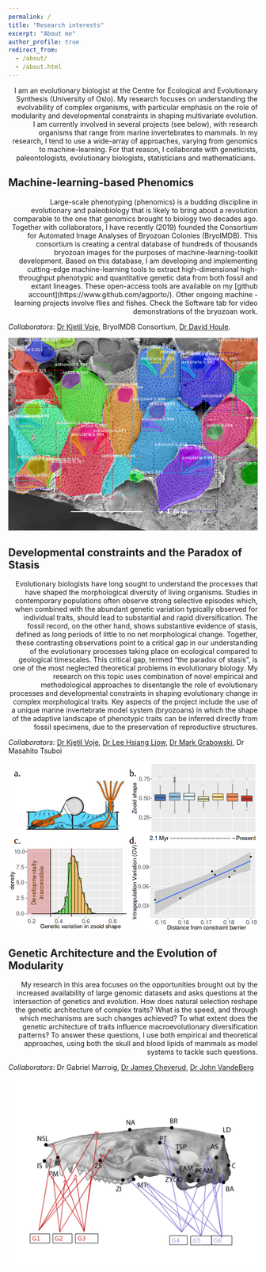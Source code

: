 ```yaml
---
permalink: /
title: "Research interests"
excerpt: "About me"
author_profile: true
redirect_from: 
  - /about/
  - /about.html
---
```


<div style="text-align: right"> 
I am an evolutionary biologist at the Centre for Ecological and Evolutionary Synthesis (University of Oslo). My research focuses on understanding the evolvability of complex organisms, with particular emphasis on the role of modularity and developmental constraints in shaping multivariate evolution. I am currently involved in several projects (see below), with research organisms that range from marine invertebrates to mammals. In my research, I tend to use a wide-array of approaches, varying from genomics to machine-learning. For that reason, I collaborate with geneticists, paleontologists, evolutionary biologists, statisticians and mathematicians. 
</div>

Machine-learning-based Phenomics
------
<div style="text-align: right"> 
Large-scale phenotyping (phenomics) is a budding discipline in evolutionary and paleobiology that is likely to bring about a revolution comparable to the one that genomics brought to biology two decades ago. Together with collaborators, I have recently (2019) founded the Consortium for Automated Image Analyses of Bryozoan Colonies (BryoIMDB).  This consortium is creating a central database of hundreds of thousands bryozoan images for the purposes of machine-learning-toolkit development.  Based on this database, I am developing and implementing cutting-edge machine-learning tools to extract high-dimensional high-throughput phenotypic and quantitative genetic data from both fossil and extant lineages. These open-access tools are available on my [github account](https://www.github.com/agporto/). Other ongoing machine -learning projects involve flies and fishes. Check the Software tab for video demonstrations of the bryozoan work.
</div>

_Collaborators_: [Dr Kjetil Voje](https://kjetillysnevoje.wordpress.com/), BryoIMDB Consortium, [Dr David Houle](https://www.bio.fsu.edu/~dhoule/).

![](/images/segmented_colony.png)

Developmental constraints and the Paradox of Stasis
------
<div style="text-align: right"> 
Evolutionary biologists have long sought to understand the processes that have shaped the morphological diversity of living organisms. Studies in contemporary populations often observe strong selective episodes which, when combined with the abundant genetic variation typically observed for individual traits, should lead to substantial and rapid diversification. The fossil record, on the other hand, shows substantive evidence of stasis, defined as long periods of little to no net morphological change. Together, these contrasting observations point to a critical gap in our understanding of the evolutionary processes taking place on ecological compared to geological timescales. This critical gap, termed “the paradox of stasis”, is one of the most neglected theoretical problems in  evolutionary biology. My research on this topic uses combination of novel empirical and methodological approaches to disentangle the role of evolutionary processes and developmental constraints in shaping evolutionary change in complex morphological traits. Key aspects of the project include the use of a unique marine invertebrate model system (bryozoans) in which the shape of the adaptive landscape of phenotypic traits can be inferred directly from fossil specimens, due to the preservation of reproductive structures.
</div>

_Collaborators_: [Dr Kjetil Voje](https://kjetillysnevoje.wordpress.com/), [Dr Lee Hsiang Liow](https://folk.uio.no/leehl/), [Dr Mark Grabowski](https://www.ljmu.ac.uk/about-us/staff-profiles/faculty-of-science/natural-sciences-and-psychology/mark-grabowski), Dr Masahito Tsuboi

![](/images/stasis.png)

Genetic Architecture and the Evolution of Modularity
------
<div style="text-align: right"> 
My research in this area focuses on the opportunities brought out by the increased availability of large genomic datasets and asks questions at the intersection of genetics and evolution.  How does natural selection reshape the genetic architecture of complex traits? What is the speed, and through which mechanisms are such changes achieved? To what extent does the genetic architecture of traits influence macroevolutionary diversification patterns? To answer these questions, I use both empirical and theoretical approaches, using both the skull and blood lipids of mammals as model systems to tackle such questions.
</div>

_Collaborators_: Dr Gabriel Marroig, [Dr James Cheverud](https://www.luc.edu/biology/aboutus/facultyresearch/jamesmcheverud/cheverudlabpage/#d.en.246578), [Dr John VandeBerg](https://www.utrgv.edu/som/stdoi/our-people/faculty-listing/faculty-jvandeberg/index.htm)

![](/images/possum_qtl.png)

